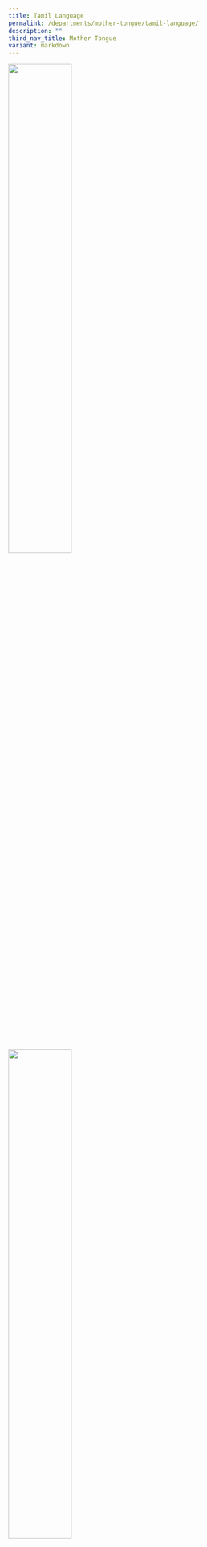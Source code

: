 ```yaml
---
title: Tamil Language
permalink: /departments/mother-tongue/tamil-language/
description: ""
third_nav_title: Mother Tongue
variant: markdown
---
```

<p><img src="/images/2024%20Photos/TL%20Webpage/TL_IMG_4844.jpg" style="width:50%"></p>
<p><img src="/images/2024%20Photos/TL%20Webpage/TL_20230712_130108__1_.jpg" style="width:50%"></p>
<img src="/images/2024%20Photos/TL%20Webpage/TL_imgTamil_1.jpg">

‘யாமறிந்த மொழிகளிலே தமிழ்மொழிபோல்
 இனிதாவ தெங்குங் காணோம்’  
          **- மகாகவி சுப்பிரமணிய பாரதியார்**


“The ancient Tamil language is a window into our glorious past and a source of
 inspiration for the future.” – **Subramania Bharathi**

“In the sweetness of our Tamil language, there is beauty and grace.” – **Bharathidasan**


<p><strong>Department:&nbsp;</strong>Tamil Unit (Mother Tongue Department)<br><strong>Vision:&nbsp;</strong>Every child is able to use the Tamil language effectively.<br><strong>Mission:&nbsp;</strong>To nurture passion and love for the Tamil language and the Tamil culture in our students.</p>


<p><strong>Tamil Language Fortnight</strong></p>

Tamil Language Fortnight creates an immersive and meaningful environment for the students to learn and appreciate Tamil Language. It provides platforms with authentic settings for the students to associate and experience the Indian culture. 

Students’ participation in the activities such as Poetry Recitation, Storytelling and Language Activities help to develop their interest and deepen their knowledge in Tamil Language. The fortnight activities help to instill in students the Joy of Learning Tamil Language and knowing its rich tradition and culture.

<p><img src="/images/2024%20Photos/TL%20Webpage/TL_20230712_121013__3_.jpg" style="width:50%"></p><p><img src="/images/2024%20Photos/TL%20Webpage/TL_20230717_115625__2_.jpg" style="width:80%"></p><p><img src="/images/2024%20Photos/TL%20Webpage/TL_20230712_085644__1_.jpg" style="width:80%"></p><p><img src="/images/2024%20Photos/TL%20Webpage/TL_20230712_130208__1_.jpg" style="width:60%"></p><p><img src="/images/2024%20Photos/TL%20Webpage/TL_20230717_141353__2_.jpg" style="width:80%"></p>

இந்த நடவடிக்கைகளால் நான் தமிழ்மொழி பண்பாட்டைப்பற்றி மேலும் தெரிந்துகொண்டேன். – **கிரித்விக் (2 Topaz)**

தமிழ்மொழி விளையாட்டுக்கள் மிகவும் சுவரசியமாக இருந்தன. நான் ஆர்வத்துடன் பங்குகொண்டேன். – **திக்‌ஷா  (4 Sapphire)**

<p><strong>Tamil Language Camps</strong></p>
<p><img src="/images/2024%20Photos/TL%20Webpage/TL_IMG_2836.jpg" style="width:60%"></p>
<p><img src="/images/2024%20Photos/TL%20Webpage/TL_IMG_2832.jpg" style="width:60%"></p>
<p><img src="/images/2024%20Photos/TL%20Webpage/TL_IMG_2823.jpg" style="width:60%"></p>

Cultural camps provide students with more opportunities to speak and learn their Mother Tongue Language in an authentic setting that is rich in the culture. These activities help students to appreciate their roots and learn the rationale and value in the various customary practices.

இந்த முகாமின்போது தமிழர்களின் மரபைப்பற்றி நான் மேலும் தெரிந்துகொண்டேன். 
– **டேவ்   (5 Topaz)**

<p><strong>Learning Journey to Indian Heritage Centre</strong></p>

The Primary 3 and 4 students went for a learning journey to the Indian Heritage Centre. They understood how the different cultures have shaped Singapore’s multi-cultural heritage and they also recognised the contributions made by the Indian community in the development of Singapore. 

<p><img src="/images/2024%20Photos/TL%20Webpage/TL_PHOTO_2023_08_29_16_13_21_1__2_.jpg" style="width:100%"></p><p><img src="/images/2024%20Photos/TL%20Webpage/TL_PHOTO_2023_08_29_16_13_21__2_.jpg" style="width:100%"></p>

இந்தக் கற்றல் பயணத்தின்வழி சிங்கப்பூரின் வளர்ச்சியில் நம் முன்னோடிகளின்   பங்களிப்பைப்பற்றிப் பல தகவல்களைத் தெரிந்துகொண்டேன். -  **சாத்வீக்கா (5 Sapphire)**

<p><strong>Inquiry Based Learning in Tamil</strong></p>
